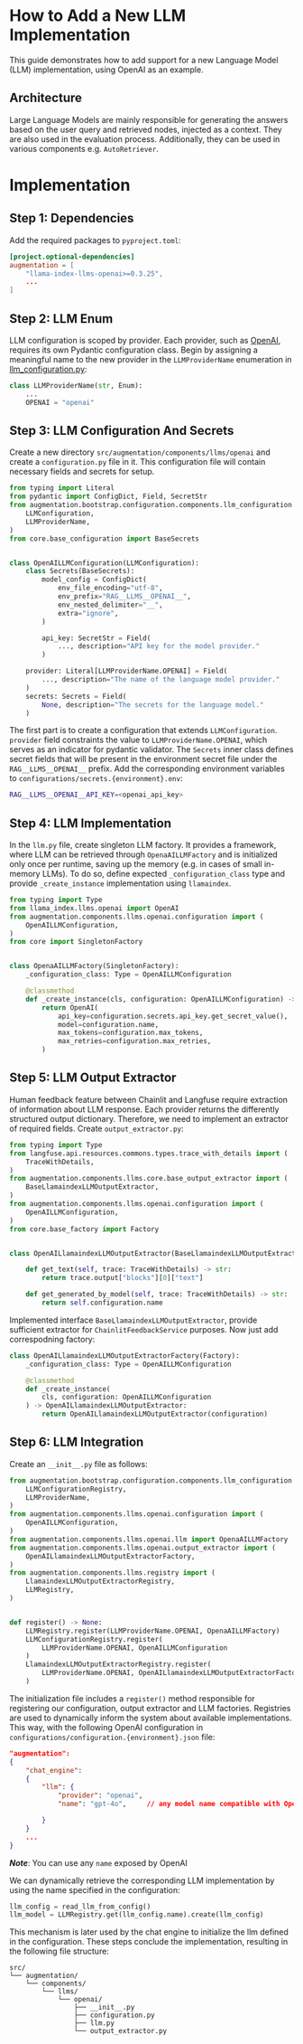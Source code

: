 # How to Add a New LLM Implementation

This guide demonstrates how to add support for a new Language Model (LLM) implementation, using OpenAI as an example.

## Architecture

Large Language Models are mainly responsible for generating the answers based on the user query and retrieved nodes, injected as a context. They are also used in the evaluation process. Additionally, they can be used in various components e.g. `AutoRetriever`.

# Implementation


## Step 1: Dependencies

Add the required packages to `pyproject.toml`:

```toml
[project.optional-dependencies]
augmentation = [
    "llama-index-llms-openai>=0.3.25",
    ...
]
```

## Step 2: LLM Enum

LLM configuration is scoped by provider. Each provider, such as [OpenAI](https://openai.com/), requires its own Pydantic configuration class. Begin by assigning a meaningful name to the new provider in the `LLMProviderName` enumeration in [llm_configuration.py](https://github.com/feld-m/rag_blueprint/blob/main/src/augmentation/bootstrap/configuration/components/llm_configuration.py):

```py
class LLMProviderName(str, Enum):
    ...
    OPENAI = "openai"
```

## Step 3: LLM Configuration And Secrets

Create a new directory `src/augmentation/components/llms/openai` and create a `configuration.py` file in it. This configuration file will contain necessary fields and secrets for setup.


```py
from typing import Literal
from pydantic import ConfigDict, Field, SecretStr
from augmentation.bootstrap.configuration.components.llm_configuration import (
    LLMConfiguration,
    LLMProviderName,
)
from core.base_configuration import BaseSecrets


class OpenAILLMConfiguration(LLMConfiguration):
    class Secrets(BaseSecrets):
        model_config = ConfigDict(
            env_file_encoding="utf-8",
            env_prefix="RAG__LLMS__OPENAI__",
            env_nested_delimiter="__",
            extra="ignore",
        )

        api_key: SecretStr = Field(
            ..., description="API key for the model provider."
        )

    provider: Literal[LLMProviderName.OPENAI] = Field(
        ..., description="The name of the language model provider."
    )
    secrets: Secrets = Field(
        None, description="The secrets for the language model."
    )
```

The first part is to create a configuration that extends `LLMConfiguration`. `provider` field constraints the value to `LLMProviderName.OPENAI`, which serves as an indicator for pydantic validator. The `Secrets` inner class defines secret fields that will be present in the environment secret file under the `RAG__LLMS__OPENAI__` prefix. Add the corresponding environment variables to `configurations/secrets.{environment}.env`:

```sh
RAG__LLMS__OPENAI__API_KEY=<openai_api_key>
```

## Step 4: LLM Implementation

In the `llm.py` file, create singleton LLM factory. It provides a framework, where LLM can be retrieved through `OpenaAILLMFactory` and is initialized only once per runtime, saving up the memory (e.g. in cases of small in-memory LLMs). To do so, define expected `_configuration_class` type and provide `_create_instance` implementation using `llamaindex`.


```py
from typing import Type
from llama_index.llms.openai import OpenAI
from augmentation.components.llms.openai.configuration import (
    OpenAILLMConfiguration,
)
from core import SingletonFactory


class OpenaAILLMFactory(SingletonFactory):
    _configuration_class: Type = OpenAILLMConfiguration

    @classmethod
    def _create_instance(cls, configuration: OpenAILLMConfiguration) -> OpenAI:
        return OpenAI(
            api_key=configuration.secrets.api_key.get_secret_value(),
            model=configuration.name,
            max_tokens=configuration.max_tokens,
            max_retries=configuration.max_retries,
        )
```

## Step 5: LLM Output Extractor

Human feedback feature between Chainlit and Langfuse require extraction of information about LLM response. Each provider returns the differently structured output dictionary. Therefore, we need to implement an extractor of required fields. Create `output_extractor.py`:

```py
from typing import Type
from langfuse.api.resources.commons.types.trace_with_details import (
    TraceWithDetails,
)
from augmentation.components.llms.core.base_output_extractor import (
    BaseLlamaindexLLMOutputExtractor,
)
from augmentation.components.llms.openai.configuration import (
    OpenAILLMConfiguration,
)
from core.base_factory import Factory


class OpenAILlamaindexLLMOutputExtractor(BaseLlamaindexLLMOutputExtractor):

    def get_text(self, trace: TraceWithDetails) -> str:
        return trace.output["blocks"][0]["text"]

    def get_generated_by_model(self, trace: TraceWithDetails) -> str:
        return self.configuration.name
```

Implemented interface `BaseLlamaindexLLMOutputExtractor`, provide sufficient extractor for `ChainlitFeedbackService` purposes. Now just add correspodning factory:

```py
class OpenAILlamaindexLLMOutputExtractorFactory(Factory):
    _configuration_class: Type = OpenAILLMConfiguration

    @classmethod
    def _create_instance(
        cls, configuration: OpenAILLMConfiguration
    ) -> OpenAILlamaindexLLMOutputExtractor:
        return OpenAILlamaindexLLMOutputExtractor(configuration)
```

## Step 6: LLM Integration

Create an `__init__.py` file as follows:

```py
from augmentation.bootstrap.configuration.components.llm_configuration import (
    LLMConfigurationRegistry,
    LLMProviderName,
)
from augmentation.components.llms.openai.configuration import (
    OpenAILLMConfiguration,
)
from augmentation.components.llms.openai.llm import OpenaAILLMFactory
from augmentation.components.llms.openai.output_extractor import (
    OpenAILlamaindexLLMOutputExtractorFactory,
)
from augmentation.components.llms.registry import (
    LlamaindexLLMOutputExtractorRegistry,
    LLMRegistry,
)


def register() -> None:
    LLMRegistry.register(LLMProviderName.OPENAI, OpenaAILLMFactory)
    LLMConfigurationRegistry.register(
        LLMProviderName.OPENAI, OpenAILLMConfiguration
    )
    LlamaindexLLMOutputExtractorRegistry.register(
        LLMProviderName.OPENAI, OpenAILlamaindexLLMOutputExtractorFactory
    )
```

The initialization file includes a `register()` method responsible for registering our configuration, output extractor and LLM factories. Registries are used to dynamically inform the system about available implementations. This way, with the following OpenAI configuration in `configurations/configuration.{environment}.json` file:

```json
"augmentation":
{
    "chat_engine":
    {
        "llm": {
            "provider": "openai",
            "name": "gpt-4o",     // any model name compatible with OpenAI API

        }
    }
    ...
}
```

**_Note_**: You can use any `name` exposed by OpenAI

We can dynamically retrieve the corresponding LLM implementation by using the name specified in the configuration:

```py
llm_config = read_llm_from_config()
llm_model = LLMRegistry.get(llm_config.name).create(llm_config)
```

This mechanism is later used by the chat engine to initialize the llm defined in the configuration. These steps conclude the implementation, resulting in the following file structure:

```
src/
└── augmentation/
    └── components/
        └── llms/
            └── openai/
                ├── __init__.py
                ├── configuration.py
                ├── llm.py
                └── output_extractor.py
```
